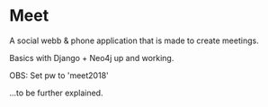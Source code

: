 # Meet #
A social webb & phone application that is made to create meetings. 

Basics with Django + Neo4j up and working. 

OBS: Set pw to 'meet2018'

...to be further explained.